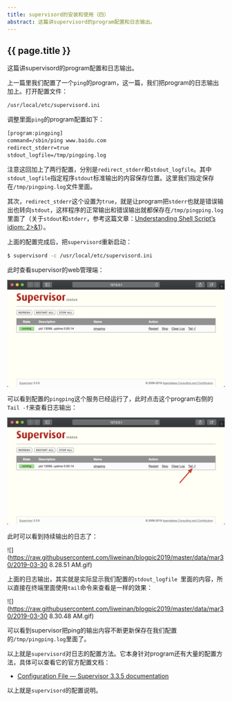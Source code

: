 ```yaml
---
title: supervisord的安装和使用（四）
abstract: 这篇讲supervisord的program配置和日志输出。
---
```


## {{ page.title }}

这篇讲supervisord的program配置和日志输出。

上一篇里我们配置了一个`ping`的program，这一篇，我们把program的日志输出加上。打开配置文件：

```txt
/usr/local/etc/supervisord.ini
```

调整里面`ping`的program配置如下：

```txt
[program:pingping]
command=/sbin/ping www.baidu.com
redirect_stderr=true
stdout_logfile=/tmp/pingping.log
```

注意这回加上了两行配置，分别是`redirect_stderr`和`stdout_logfile`。其中`stdout_logfile`指定程序`stdout`标准输出的内容保存位置。这里我们指定保存在`/tmp/pingping.log`文件里面。

其次，`redirect_stderr`这个设置为`true`，就是让program把`stderr`也就是错误输出也转向`stdout`，这样程序的正常输出和错误输出就都保存在`/tmp/pingping.log`里面了（关于`stdout`和`stderr`，参考这篇文章：[Understanding Shell Script’s idiom: 2>&1](https://www.brianstorti.com/understanding-shell-script-idiom-redirect/)）。

上面的配置完成后，把`supervisord`重新启动：

```bash
$ supervisord -c /usr/local/etc/supervisord.ini
```

此时查看supervisor的web管理端：

![](https://raw.githubusercontent.com/liweinan/blogpic2019/master/data/mar30/EFCB674F-F908-4061-81B2-42DC19FA3FD7.png)

可以看到配置的`pingping`这个服务已经运行了，此时点击这个program右侧的`Tail -f`来查看日志输出：

![](https://raw.githubusercontent.com/liweinan/blogpic2019/master/data/mar30/8C87ADBE-FF5E-4781-92CE-62D5C8297882.png)

此时可以看到持续输出的日志了：

![](https://raw.githubusercontent.com/liweinan/blogpic2019/master/data/mar30/2019-03-30 8.28.51 AM.gif)

上面的日志输出，其实就是实际显示我们配置的`stdout_logfile `里面的内容，所以直接在终端里面使用`tail`命令来查看是一样的效果：

![](https://raw.githubusercontent.com/liweinan/blogpic2019/master/data/mar30/2019-03-30 8.30.48 AM.gif)

可以看到supervisor把ping的输出内容不断更新保存在我们配置的`/tmp/pingping.log`里面了。

以上就是`supervisord`对日志的配置方法。它本身针对program还有大量的配置方法，具体可以查看它的官方配置文档：

* [Configuration File — Supervisor 3.3.5 documentation](http://supervisord.org/configuration.html)

以上就是`supervisord`的配置说明。



